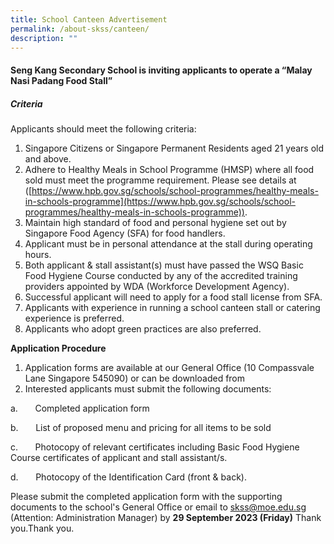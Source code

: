 ```yaml
---
title: School Canteen Advertisement
permalink: /about-skss/canteen/
description: ""
---
```

#### Seng Kang Secondary School is inviting applicants to operate a “Malay Nasi Padang Food Stall”
##### Criteria

Applicants should meet the following criteria:

1.  Singapore Citizens or Singapore Permanent Residents aged 21 years old and above.
2.  Adhere to Healthy Meals in School Programme (HMSP) where all food sold must meet the programme requirement. Please see details at ([https://www.hpb.gov.sg/schools/school-programmes/healthy-meals-in-schools-programme](https://www.hpb.gov.sg/schools/school-programmes/healthy-meals-in-schools-programme)).
3.  Maintain high standard of food and personal hygiene set out by Singapore Food Agency (SFA) for food handlers.
4.  Applicant must be in personal attendance at the stall during operating hours.
5.  Both applicant & stall assistant(s) must have passed the WSQ Basic Food Hygiene Course conducted by any of the accredited training providers appointed by WDA (Workforce Development Agency).
6.  Successful applicant will need to apply for a food stall license from SFA.
7.  Applicants with experience in running a school canteen stall or catering experience is preferred.
8.  Applicants who adopt green practices are also preferred.

**Application Procedure**

1.  Application forms are available at our General Office (10 Compassvale Lane Singapore 545090) or can be downloaded from 
2.  Interested applicants must submit the following documents:

a.       Completed application form

b.       List of proposed menu and pricing for all items to be sold

c.       Photocopy of relevant certificates including Basic Food Hygiene Course certificates of applicant and stall assistant/s.

d.       Photocopy of the Identification Card (front & back).  

Please submit the completed application form with the supporting documents to the school's General Office or email to [skss@moe.edu.sg](mailto:skss@moe.edu.sg) (Attention: Administration Manager) by **29 September 2023 (Friday)** Thank you.Thank you.